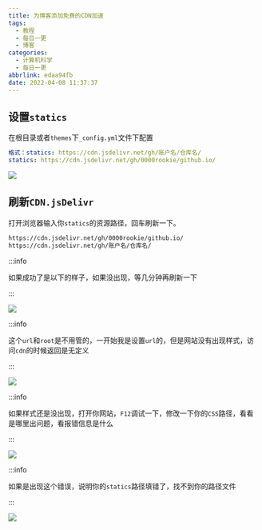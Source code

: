 ```yaml
---
title: 为博客添加免费的CDN加速
tags:
  - 教程
  - 每日一更
  - 博客
categories:
  - 计算机科学
  - 每日一更
abbrlink: edaa94fb
date: 2022-04-08 11:37:37
---
```




## 设置`statics`

在根目录或者`themes`下`_config.yml`文件下配置

```yaml
格式：statics: https://cdn.jsdelivr.net/gh/账户名/仓库名/
statics: https://cdn.jsdelivr.net/gh/0000rookie/github.io/ 

```

![](http://cdn.jsdelivr.net/gh/0000rookie/imgs/Hexoimgs/amliamng202204081139.jpg)



## 刷新`CDN.jsDelivr`

打开浏览器输入你`statics`的资源路径，回车刷新一下。

```html
https://cdn.jsdelivr.net/gh/0000rookie/github.io/
https://cdn.jsdelivr.net/gh/账户名/仓库名/
```

:::info

如果成功了是以下的样子，如果没出现，等几分钟再刷新一下

:::

![](http://cdn.jsdelivr.net/gh/0000rookie/imgs/Hexoimgs/amliamng202204081149.jpg)







:::info

这个`url`和`root`是不用管的，一开始我是设置`url`的，但是网站没有出现样式，访问`cdn`的时候返回是无定义

:::

![](http://cdn.jsdelivr.net/gh/0000rookie/imgs/Hexoimgs/amliamng202204081142.jpg)



:::info

如果样式还是没出现，打开你网站，`F12`调试一下，修改一下你的`CSS`路径，看看是哪里出问题，看报错信息是什么

:::

![](http://cdn.jsdelivr.net/gh/0000rookie/imgs/Hexoimgs/amliamng202204081152.jpg)





:::info

如果是出现这个错误，说明你的`statics`路径填错了，找不到你的路径文件

:::

![](http://cdn.jsdelivr.net/gh/0000rookie/imgs/Hexoimgs/amliamng202204081154.jpg)







